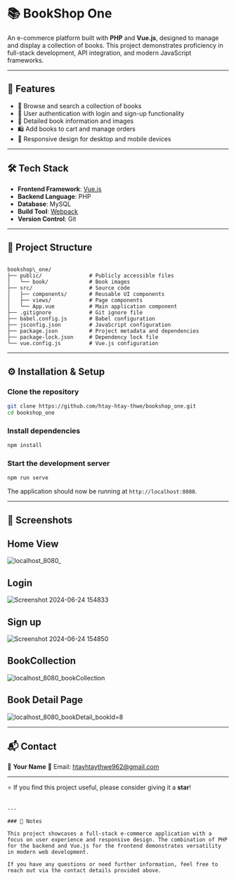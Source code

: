 # 📚 BookShop One

An e-commerce platform built with **PHP** and **Vue.js**, designed to manage and display a collection of books. This project demonstrates proficiency in full-stack development, API integration, and modern JavaScript frameworks.

---

## 🚀 Features

- 🛒 Browse and search a collection of books
- 🔐 User authentication with login and sign-up functionality
- 📖 Detailed book information and images
- 🛍️ Add books to cart and manage orders
- 🎨 Responsive design for desktop and mobile devices

---

## 🛠️ Tech Stack

- **Frontend Framework**: [Vue.js](https://vuejs.org/)
- **Backend Language**: PHP
- **Database**: MySQL
- **Build Tool**: [Webpack](https://webpack.js.org/)
- **Version Control**: Git

---

## 📂 Project Structure

```

bookshop\_one/
├── public/               # Publicly accessible files
│   └── book/             # Book images
├── src/                  # Source code
│   ├── components/       # Reusable UI components
│   ├── views/            # Page components
│   └── App.vue           # Main application component
├── .gitignore            # Git ignore file
├── babel.config.js       # Babel configuration
├── jsconfig.json         # JavaScript configuration
├── package.json          # Project metadata and dependencies
├── package-lock.json     # Dependency lock file
└── vue.config.js         # Vue.js configuration

````

---

## ⚙️ Installation & Setup

### Clone the repository

```bash
git clone https://github.com/htay-htay-thwe/bookshop_one.git
cd bookshop_one
````

### Install dependencies

```bash
npm install
```

### Start the development server

```bash
npm run serve
```

The application should now be running at `http://localhost:8080`.

---

## 📸 Screenshots

## Home View
![localhost_8080_](https://github.com/htay-htay-thwe/bookshop_one/assets/130959683/8471b4f5-8687-4327-9cc5-69fcaefa3b38)

## Login 
![Screenshot 2024-06-24 154833](https://github.com/htay-htay-thwe/bookshop_one/assets/130959683/61184269-13cd-4dfb-aed7-d82da0ad1002)

## Sign up 
![Screenshot 2024-06-24 154850](https://github.com/htay-htay-thwe/bookshop_one/assets/130959683/4b57812b-5a30-445d-8c46-1312e00fc7f0)

## BookCollection
![localhost_8080_bookCollection](https://github.com/htay-htay-thwe/bookshop_one/assets/130959683/efbb1d81-88e0-4a76-a4a7-85185877db1c)

## Book Detail Page
![localhost_8080_bookDetail_bookId=8](https://github.com/htay-htay-thwe/bookshop_one/assets/130959683/d8de9806-cc0d-469a-a45b-150b26a62497)


---

## 📬 Contact

👤 **Your Name**
📧 Email: htayhtaythwe962@gmail.com

---

⭐ If you find this project useful, please consider giving it a **star**!

```

---

### 📌 Notes

This project showcases a full-stack e-commerce application with a focus on user experience and responsive design. The combination of PHP for the backend and Vue.js for the frontend demonstrates versatility in modern web development.

If you have any questions or need further information, feel free to reach out via the contact details provided above.
```
